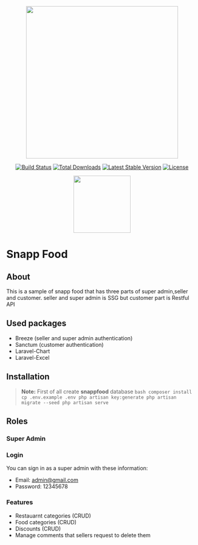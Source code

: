 <p align="center"><a href="https://laravel.com" target="_blank"><img src="https://raw.githubusercontent.com/laravel/art/master/logo-lockup/5%20SVG/2%20CMYK/1%20Full%20Color/laravel-logolockup-cmyk-red.svg" width="400"></a></p>

<p align="center">
<a href="https://travis-ci.org/laravel/framework"><img src="https://travis-ci.org/laravel/framework.svg" alt="Build Status"></a>
<a href="https://packagist.org/packages/laravel/framework"><img src="https://img.shields.io/packagist/dt/laravel/framework" alt="Total Downloads"></a>
<a href="https://packagist.org/packages/laravel/framework"><img src="https://img.shields.io/packagist/v/laravel/framework" alt="Latest Stable Version"></a>
<a href="https://packagist.org/packages/laravel/framework"><img src="https://img.shields.io/packagist/l/laravel/framework" alt="License"></a>
</p>

<p align="center">
<img src="https://www.seyedrezabazyar.com/fa/files/2018/03/snappfood.png" width="150">
</p>

# Snapp Food
## About
This is a sample of snapp food that has three parts of super admin,seller and customer. 
seller and super admin is SSG but customer part is Restful API
## Used packages
- Breeze (seller and super admin authentication)
- Sanctum (customer authentication)
- Laravel-Chart
- Laravel-Excel
## Installation
> **Note:** First of all create **snappfood** database
``bash
composer install
cp .env.example .env
php artisan key:generate
php artisan migrate --seed
php artisan serve
``
## Roles
### Super Admin
### Login
You can sign in as a super admin with these information:
- Email: admin@gmail.com
- Password: 12345678
### Features
- Restauarnt categories (CRUD)
- Food categories (CRUD)
- Discounts (CRUD)
- Manage comments that sellers request to delete them
